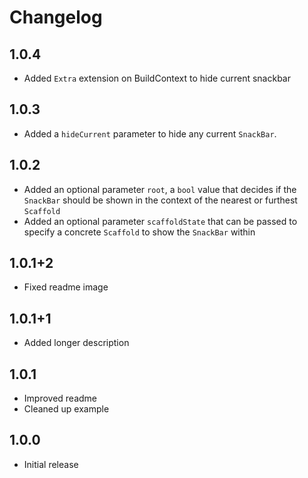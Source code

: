 # Changelog

## 1.0.4

- Added `Extra` extension on BuildContext to hide current snackbar

## 1.0.3

- Added a `hideCurrent` parameter to hide any current `SnackBar`.

## 1.0.2

- Added an optional parameter `root`, a `bool` value that decides if the `SnackBar` should be shown in the context of the nearest or furthest `Scaffold`
- Added an optional parameter `scaffoldState` that can be passed to specify a concrete `Scaffold` to show the `SnackBar` within

## 1.0.1+2

- Fixed readme image

## 1.0.1+1

- Added longer description

## 1.0.1

- Improved readme
- Cleaned up example

## 1.0.0

- Initial release
